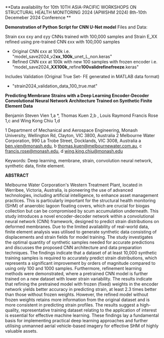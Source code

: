 **Data availability for 10th 10TH ASIA-PACIFIC WORKSHOPS ON STRUCTURAL HEALTH MONITORING 2024 (APWSHM 2024) 8th-10th Decemeber 2024 Conference **

**Demonstration of Python Script for CNN U-Net model**
Files and Data:

Strain εxx εxy and εyy CNNs trained with 100,000 samples and Strain E_XX refined using pre-trained CNN εxx with 100,000 samples

- Original CNN εxx at 100k i.e. "model_save2024_v2**xx**_**100k**_unet_L_non.keras"
- Refined CNN εxx at 100k with new 100 samples with frozen encoder  i.e. "model_save2024_**XX100k**_refine**100**__**validrefine**__**freeze**.keras"

Includes Validation (Original True Set- FE generated in MATLAB data format) 

- "strain2024_validation_data_100_true.mat"



**Predicting Membrane Strains with a Deep Learning Encoder-Decoder Convolutional Neural Network Architecture Trained on Synthetic Finite Element Data**

Benjamin Steven Vien 1,a *, Thomas Kuen 2,b , Louis Raymond Francis Rose 1,c and Wing Kong Chiu 1,d 

1 Department of Mechanical and Aerospace Engineering, Monash University, Wellington Rd, Clayton, VIC 3800, Australia 
2 Melbourne Water Corporation, 990 La Trobe Street, Docklands, VIC 3008, Australia
a ben.vien@monash.edu, b thomas.kuen@melbournewater.com.au, c francis.rose@monash.edu, d wing.king.chiu@monash.edu

Keywords: Deep learning, membrane, strain, convolution neural network, synthetic data, finite element.

**ABSTRACT**

Melbourne Water Corporation's Western Treatment Plant, located in Werribee, Victoria, Australia, is pioneering the use of advanced technologies, including artificial intelligence, to enhance asset management practices. This is particularly important for the structural health monitoring (SHM) of anaerobic lagoon floating covers, which are crucial for biogas collection but can be compromised by scum accumulation underneath. This study introduces a novel encoder-decoder network within a convolutional neural network (CNN) framework, designed to predict strain distributions on deformed membranes. Due to the limited availability of real-world data, finite element analysis was utilised to generate synthetic data consisting of displacements and strain fields for model training. The study investigates the optimal quantity of synthetic samples needed for accurate predictions and discusses the proposed CNN architecture and data preparation techniques. The findings indicate that a dataset of at least 10,000 synthetic training samples is required to accurately predict strain distributions, which represents a significant improvement by orders of magnitude compared to using only 100 and 1000 samples. Furthermore, refinement learning methods were demonstrated, where a pretrained CNN model is further trained on a new dataset with lower strain variability. The results indicate that refining the pretrained model with frozen (fixed) weights in the encoder network yields better accuracy in predicting strain, at least 2.3 times better than those without frozen weights. However, the refined model without frozen weights retains more information from the original dataset and is more consistent in predicting strain profiles. The results suggest a high-quality, representative training dataset relating to the application of interest is essential for effective machine learning. These findings lay a fundamental basis for implementing practical deep learning approaches and further utilising unmanned aerial vehicle-based imagery for effective SHM of highly valuable assets.
